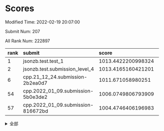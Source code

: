 # Scores

Modified Time: 2022-02-19 20:07:00

Submit Num: 207

All Rank Num: 222897

| rank |               submit               |       score        |       sigma        | pk_num |
| :--- | :--------------------------------- | :----------------- | :----------------- | :----- |
| 1    | jsonzb.test.test_1                 | 1013.4422200998324 | 0.8113038404168763 | 4307   |
| 2    | jsonzb.test.submission_level_4     | 1013.4165160421201 | 0.7927239425677628 | 4305   |
| 6    | cpp.21_12_24.submission-2b2ea0d7   | 1011.671058980251  | 0.783856449523949  | 4308   |
| 54   | cpp.2022_01_09.submission-5b0e3de2 | 1006.0749806793909 | 0.7211599570769219 | 4306   |
| 57   | cpp.2022_01_09.submission-816672bd | 1004.4746406196983 | 0.7181505812193641 | 4308   |


<details>
<summary>全部</summary>

| rank |                 submit                 |       score        |       sigma        | pk_num |
| :--- | :------------------------------------- | :----------------- | :----------------- | :----- |
| 1    | jsonzb.test.test_1                     | 1013.4422200998324 | 0.8113038404168763 | 4307   |
| 2    | jsonzb.test.submission_level_4         | 1013.4165160421201 | 0.7927239425677628 | 4305   |
| 3    | gobigger.level_3.submission_level_3_25 | 1012.3553050879858 | 0.7786945004813697 | 4308   |
| 4    | gobigger.level_3.submission_level_3_4  | 1011.8660225695465 | 0.7745592795332588 | 4306   |
| 5    | gobigger.level_3.submission_level_3_12 | 1011.7608485785336 | 0.7735895817390172 | 4304   |
| 6    | cpp.21_12_24.submission-2b2ea0d7       | 1011.671058980251  | 0.783856449523949  | 4308   |
| 7    | gobigger.level_3.submission_level_3_32 | 1011.5110359162784 | 0.7822644898441297 | 4308   |
| 8    | gobigger.level_3.submission_level_3_48 | 1011.405631290151  | 0.7804952536953722 | 4299   |
| 9    | gobigger.level_3.submission_level_3_27 | 1010.986313622828  | 0.7638476069567771 | 4305   |
| 10   | gobigger.level_3.submission_level_3_44 | 1010.9800274404248 | 0.7672952711230114 | 4309   |
| 11   | gobigger.level_3.submission_level_3_1  | 1010.8896496927947 | 0.7694747680439231 | 4312   |
| 12   | gobigger.level_3.submission_level_3_33 | 1010.8850115106972 | 0.750641271856205  | 4299   |
| 13   | gobigger.level_3.submission_level_3_35 | 1010.8792102765735 | 0.7710461130473453 | 4312   |
| 14   | gobigger.level_3.submission_level_3_2  | 1010.8328353385987 | 0.7757061376517648 | 4307   |
| 15   | gobigger.level_3.submission_level_3_23 | 1010.8087951505465 | 0.7752313275921415 | 4309   |
| 16   | gobigger.level_3.submission_level_3_10 | 1010.756785328003  | 0.7271409387952034 | 4310   |
| 17   | gobigger.level_3.submission_level_3_11 | 1010.6862075175228 | 0.7474082880316184 | 4301   |
| 18   | gobigger.level_3.submission_level_3_38 | 1010.6371879723572 | 0.7626986453808705 | 4303   |
| 19   | gobigger.level_3.submission_level_3_15 | 1010.6180799005558 | 0.7719375640040838 | 4309   |
| 20   | gobigger.level_3.submission_level_3_36 | 1010.6056448954845 | 0.753949906543214  | 4310   |
| 21   | gobigger.level_3.submission_level_3_22 | 1010.5127196219923 | 0.7549946137650067 | 4310   |
| 22   | gobigger.level_3.submission_level_3_37 | 1010.4677506579835 | 0.7478387242959216 | 4309   |
| 23   | gobigger.level_3.submission_level_3_31 | 1010.4130073458048 | 0.7904561472815512 | 4309   |
| 24   | gobigger.level_3.submission_level_3_8  | 1010.3998062422726 | 0.7604547044119175 | 4311   |
| 25   | gobigger.level_3.submission_level_3_19 | 1010.3960104791098 | 0.7872099640309587 | 4306   |
| 26   | gobigger.level_3.submission_level_3_47 | 1010.2691910529843 | 0.7690770317005847 | 4305   |
| 27   | gobigger.level_3.submission_level_3_34 | 1010.2453075521046 | 0.7586394232577268 | 4307   |
| 28   | gobigger.level_3.submission_level_3_0  | 1010.0349958460179 | 0.7601117432811563 | 4309   |
| 29   | gobigger.level_3.submission_level_3_40 | 1009.9769125260793 | 0.7699742160049011 | 4310   |
| 30   | gobigger.level_3.submission_level_3_30 | 1009.9033406976291 | 0.7567413376615248 | 4312   |
| 31   | gobigger.level_3.submission_level_3_28 | 1009.8225373233544 | 0.765507233400212  | 4303   |
| 32   | gobigger.level_3.submission_level_3_13 | 1009.8136170389479 | 0.7610451397898071 | 4303   |
| 33   | gobigger.level_3.submission_level_3_39 | 1009.7972071801438 | 0.7633590555273333 | 4309   |
| 34   | gobigger.level_3.submission_level_3_5  | 1009.7936839081211 | 0.750472556125902  | 4309   |
| 35   | gobigger.level_3.submission_level_3_7  | 1009.7788664019254 | 0.7702315038022588 | 4306   |
| 36   | gobigger.level_3.submission_level_3_16 | 1009.7776660956389 | 0.7519643287815998 | 4303   |
| 37   | gobigger.level_3.submission_level_3_6  | 1009.6805916775807 | 0.7444839010248909 | 4311   |
| 38   | gobigger.level_3.submission_level_3_42 | 1009.5633152646958 | 0.7594483896397214 | 4308   |
| 39   | gobigger.level_3.submission_level_3_21 | 1009.4971430655687 | 0.7481835422764281 | 4308   |
| 40   | gobigger.level_3.submission_level_3_3  | 1009.4684422722462 | 0.7729055378414008 | 4307   |
| 41   | gobigger.level_3.submission_level_3_9  | 1009.3455177670585 | 0.7636198032386307 | 4305   |
| 42   | gobigger.level_3.submission_level_3_18 | 1009.3390175008324 | 0.7431056412857736 | 4305   |
| 43   | gobigger.level_3.submission_level_3_20 | 1009.228922875699  | 0.7646908895404292 | 4309   |
| 44   | gobigger.level_3.submission_level_3_29 | 1009.1045147491076 | 0.7457776195847149 | 4308   |
| 45   | gobigger.level_3.submission_level_3_14 | 1009.0175779929009 | 0.7545210349073378 | 4305   |
| 46   | gobigger.level_3.submission_level_3_46 | 1009.0072424570304 | 0.7608546165931601 | 4310   |
| 47   | gobigger.level_3.submission_level_3_43 | 1008.8379231433208 | 0.7547558817894261 | 4307   |
| 48   | gobigger.level_3.submission_level_3_45 | 1008.5462766239367 | 0.7557936842175619 | 4310   |
| 49   | gobigger.level_3.submission_level_3_24 | 1008.440483299769  | 0.7900555704610386 | 4299   |
| 50   | gobigger.level_3.submission_level_3_26 | 1008.2304761190934 | 0.7303922550156238 | 4306   |
| 51   | gobigger.level_3.submission_level_3_41 | 1008.0577512122463 | 0.7621032753466277 | 4306   |
| 52   | gobigger.level_3.submission_level_3_49 | 1007.98954052773   | 0.7371985558891402 | 4303   |
| 53   | gobigger.level_3.submission_level_3_17 | 1007.5827960888829 | 0.7379851985412273 | 4305   |
| 54   | cpp.2022_01_09.submission-5b0e3de2     | 1006.0749806793909 | 0.7211599570769219 | 4306   |
| 55   | gobigger.level_1.submission_level_1_29 | 1005.023491118938  | 0.7285384678201051 | 4306   |
| 56   | gobigger.level_1.submission_level_1_21 | 1004.8439053734969 | 0.719583423808632  | 4308   |
| 57   | cpp.2022_01_09.submission-816672bd     | 1004.4746406196983 | 0.7181505812193641 | 4308   |
| 58   | gobigger.level_1.submission_level_1_7  | 1004.4271092531943 | 0.7124420938417332 | 4313   |
| 59   | gobigger.level_1.submission_level_1_38 | 1004.3909680302553 | 0.7116639511926611 | 4309   |
| 60   | gobigger.level_1.submission_level_1_23 | 1004.3828906177384 | 0.7227044925755075 | 4304   |
| 61   | gobigger.level_1.submission_level_1_34 | 1004.3416524431659 | 0.7327091514778769 | 4301   |
| 62   | gobigger.level_1.submission_level_1_22 | 1004.1992689107267 | 0.7244142288900489 | 4308   |
| 63   | gobigger.level_1.submission_level_1_14 | 1004.0626287284375 | 0.7263346658624186 | 4307   |
| 64   | gobigger.level_1.submission_level_1_13 | 1004.0200279690977 | 0.7224893933853198 | 4307   |
| 65   | gobigger.level_1.submission_level_1_8  | 1003.9021384155635 | 0.7079298019341365 | 4304   |
| 66   | gobigger.level_1.submission_level_1_17 | 1003.8917669671894 | 0.7171255697503586 | 4307   |
| 67   | gobigger.level_1.submission_level_1_36 | 1003.8725751797343 | 0.7167466021166723 | 4305   |
| 68   | gobigger.level_1.submission_level_1_39 | 1003.8660376759997 | 0.7077954256985904 | 4303   |
| 69   | gobigger.level_1.submission_level_1_37 | 1003.8017148607116 | 0.7067803325282146 | 4312   |
| 70   | gobigger.level_1.submission_level_1_33 | 1003.7380704692235 | 0.6991040364384719 | 4304   |
| 71   | gobigger.level_1.submission_level_1_15 | 1003.7163217276635 | 0.7235153530233306 | 4304   |
| 72   | gobigger.level_1.submission_level_1_24 | 1003.5926750587615 | 0.7167751427652147 | 4313   |
| 73   | gobigger.level_1.submission_level_1_28 | 1003.5517436800301 | 0.7180795526109538 | 4308   |
| 74   | gobigger.level_1.submission_level_1_43 | 1003.4978260008992 | 0.7110804920675433 | 4303   |
| 75   | gobigger.level_1.submission_level_1_48 | 1003.4965395572608 | 0.7223341114884009 | 4307   |
| 76   | gobigger.level_1.submission_level_1_45 | 1003.456936491793  | 0.7198976665294979 | 4309   |
| 77   | gobigger.level_1.submission_level_1_47 | 1003.4225195286798 | 0.7176515424167382 | 4305   |
| 78   | gobigger.level_1.submission_level_1_32 | 1003.4156016806555 | 0.7149792697316062 | 4305   |
| 79   | gobigger.level_1.submission_level_1_35 | 1003.4106439326471 | 0.7146365615543298 | 4308   |
| 80   | gobigger.level_1.submission_level_1_16 | 1003.3855191982092 | 0.7184697155395574 | 4305   |
| 81   | gobigger.level_1.submission_level_1_25 | 1003.3774118230751 | 0.7199174716735982 | 4309   |
| 82   | gobigger.level_1.submission_level_1_30 | 1003.3655795337039 | 0.7233530428034015 | 4312   |
| 83   | gobigger.level_1.submission_level_1_40 | 1003.3441326641265 | 0.7230077683480902 | 4310   |
| 84   | gobigger.level_1.submission_level_1_18 | 1003.2492283014071 | 0.7147711798057254 | 4309   |
| 85   | gobigger.level_1.submission_level_1_6  | 1003.1376980088799 | 0.7100993352500492 | 4312   |
| 86   | gobigger.level_1.submission_level_1_0  | 1003.1109452740109 | 0.7209670693646436 | 4303   |
| 87   | gobigger.level_1.submission_level_1_44 | 1003.087960957615  | 0.7188435902990268 | 4305   |
| 88   | gobigger.level_1.submission_level_1_42 | 1003.0698825133339 | 0.7336973583423293 | 4306   |
| 89   | gobigger.level_1.submission_level_1_9  | 1003.0615771706225 | 0.72002671978898   | 4309   |
| 90   | gobigger.level_1.submission_level_1_12 | 1003.0349761632427 | 0.721489850769162  | 4310   |
| 91   | gobigger.level_1.submission_level_1_31 | 1002.9873405032403 | 0.7166435012898714 | 4307   |
| 92   | gobigger.level_1.submission_level_1_46 | 1002.8118364940998 | 0.719776412870674  | 4307   |
| 93   | gobigger.level_1.submission_level_1_5  | 1002.7928282273419 | 0.7232769180720657 | 4305   |
| 94   | gobigger.level_1.submission_level_1_27 | 1002.6750277677022 | 0.7239427600270595 | 4306   |
| 95   | gobigger.level_1.submission_level_1_2  | 1002.646639401199  | 0.711276628974739  | 4298   |
| 96   | gobigger.level_1.submission_level_1_26 | 1002.5861979093737 | 0.7111174612911305 | 4307   |
| 97   | gobigger.level_1.submission_level_1_10 | 1002.4206334421887 | 0.7133295994454204 | 4307   |
| 98   | gobigger.level_1.submission_level_1_1  | 1002.4143740129647 | 0.7250944711569995 | 4306   |
| 99   | gobigger.level_1.submission_level_1_49 | 1002.3198287721912 | 0.7144209071628217 | 4310   |
| 100  | gobigger.level_1.submission_level_1_41 | 1002.3036750636204 | 0.7053884698609887 | 4304   |
| 101  | gobigger.level_1.submission_level_1_4  | 1002.2651138061876 | 0.7136924692925085 | 4306   |
| 102  | gobigger.level_1.submission_level_1_19 | 1002.1625244587566 | 0.7196717180931218 | 4305   |
| 103  | gobigger.level_1.submission_level_1_3  | 1002.0357467949518 | 0.7157619354768376 | 4311   |
| 104  | gobigger.level_1.submission_level_1_11 | 1002.0298788518754 | 0.7166775185009103 | 4311   |
| 105  | gobigger.level_1.submission_level_1_20 | 1001.9460752988801 | 0.7061929003416969 | 4309   |
| 106  | gobigger.random.submission_random_42   | 997.4467027799075  | 0.709458017297155  | 4312   |
| 107  | gobigger.random.submission_random_21   | 997.1965973747697  | 0.6863052649495726 | 4306   |
| 108  | gobigger.random.submission_random_24   | 997.003361218295   | 0.7051600188345581 | 4311   |
| 109  | gobigger.random.submission_random_28   | 996.8813222373798  | 0.7040969665861948 | 4307   |
| 110  | gobigger.random.submission_random_37   | 996.8430202891859  | 0.7134499190461628 | 4307   |
| 111  | gobigger.random.submission_random_40   | 996.8342519399243  | 0.7069145812611074 | 4308   |
| 112  | gobigger.random.submission_random_3    | 996.7371452536472  | 0.7053605930346735 | 4304   |
| 113  | gobigger.random.submission_random_34   | 996.6170910121903  | 0.700834071220789  | 4303   |
| 114  | gobigger.random.submission_random_23   | 996.5875483175561  | 0.7006009535635928 | 4308   |
| 115  | gobigger.random.submission_random_6    | 996.5786681770443  | 0.712929795052434  | 4309   |
| 116  | gobigger.random.submission_random_44   | 996.528452499341   | 0.710086856548073  | 4315   |
| 117  | gobigger.random.submission_random_17   | 996.5257215991294  | 0.6963499432843699 | 4302   |
| 118  | gobigger.random.submission_random_10   | 996.5022710913963  | 0.7084067400724738 | 4309   |
| 119  | gobigger.random.submission_random_47   | 996.4768689119317  | 0.7122431496455811 | 4305   |
| 120  | gobigger.random.submission_random_25   | 996.463111293197   | 0.7223772995582337 | 4312   |
| 121  | gobigger.random.submission_random_4    | 996.4537462532801  | 0.7099972239357503 | 4305   |
| 122  | gobigger.random.submission_random_5    | 996.4473437674     | 0.7157870932281788 | 4308   |
| 123  | gobigger.random.submission_random_38   | 996.2254571393781  | 0.7045931416752802 | 4305   |
| 124  | gobigger.random.submission_random_35   | 996.1848275766833  | 0.7063257370293594 | 4306   |
| 125  | gobigger.random.submission_random_36   | 996.1457730336492  | 0.7101726351666546 | 4305   |
| 126  | gobigger.random.submission_random_14   | 996.1009396454241  | 0.6994799773891479 | 4304   |
| 127  | gobigger.random.submission_random_29   | 996.0957292880481  | 0.7130760886103431 | 4311   |
| 128  | gobigger.random.submission_random_2    | 996.0491837309227  | 0.710450545430168  | 4310   |
| 129  | gobigger.random.submission_random_49   | 995.9359776884347  | 0.7177776217795614 | 4311   |
| 130  | gobigger.random.submission_random_30   | 995.8437935738247  | 0.7350602845175512 | 4309   |
| 131  | gobigger.random.submission_random_27   | 995.8364179798992  | 0.7146632691290958 | 4309   |
| 132  | gobigger.random.submission_random_32   | 995.8176779159887  | 0.7130762996674938 | 4309   |
| 133  | gobigger.random.submission_random_48   | 995.8166566603949  | 0.7262370742505188 | 4307   |
| 134  | gobigger.random.submission_random_33   | 995.8098348086729  | 0.7192643222469289 | 4307   |
| 135  | gobigger.random.submission_random_12   | 995.8084761773962  | 0.715000416411786  | 4305   |
| 136  | gobigger.random.submission_random_13   | 995.7825624384409  | 0.7248572302246112 | 4310   |
| 137  | gobigger.random.submission_random_41   | 995.7654107273457  | 0.7146919691443189 | 4305   |
| 138  | gobigger.random.submission_random_43   | 995.7543248868021  | 0.7196052276671848 | 4306   |
| 139  | gobigger.random.submission_random_46   | 995.6332055423023  | 0.7170627488057053 | 4309   |
| 140  | gobigger.random.submission_random_7    | 995.6097062788846  | 0.7305016310995638 | 4306   |
| 141  | gobigger.random.submission_random_16   | 995.4188366471783  | 0.7456983571473605 | 4306   |
| 142  | gobigger.random.submission_random_39   | 995.3887249311634  | 0.7156080320055559 | 4308   |
| 143  | gobigger.random.submission_random_19   | 995.260222258927   | 0.7126392606870343 | 4309   |
| 144  | gobigger.random.submission_random_18   | 995.2321157470251  | 0.6978327052757345 | 4308   |
| 145  | gobigger.random.submission_random_31   | 995.2113898612278  | 0.6970870155581971 | 4307   |
| 146  | gobigger.random.submission_random_45   | 995.2065466322053  | 0.7208068623424035 | 4310   |
| 147  | gobigger.random.submission_random_22   | 995.2008564945581  | 0.7080833789001981 | 4306   |
| 148  | gobigger.random.submission_random_9    | 995.1489869708855  | 0.7141116803873342 | 4304   |
| 149  | gobigger.random.submission_random_15   | 995.1250349372855  | 0.7036688801225379 | 4306   |
| 150  | gobigger.random.submission_random_8    | 995.0732636061342  | 0.7184363274185073 | 4302   |
| 151  | gobigger.random.submission_random_1    | 994.8379680629114  | 0.7161349949984868 | 4306   |
| 152  | gobigger.random.submission_random_11   | 994.8344349332135  | 0.7179307567569775 | 4308   |
| 153  | gobigger.random.submission_random_0    | 994.6357041599138  | 0.722191603617825  | 4307   |
| 154  | gobigger.random.submission_random_26   | 994.5623305100186  | 0.736153653282885  | 4309   |
| 155  | gobigger.random.submission_random_20   | 994.3936988709298  | 0.7251139905021519 | 4308   |
| 156  | gobigger.level_2.submission_level_2_37 | 994.1528620691976  | 0.7424863219049359 | 4308   |
| 157  | gobigger.level_2.submission_level_2_28 | 993.945327548905   | 0.7256826124234761 | 4307   |
| 158  | gobigger.level_2.submission_level_2_20 | 993.7227917173653  | 0.7543490437003871 | 4309   |
| 159  | gobigger.level_2.submission_level_2_30 | 993.6861016263058  | 0.7233164825925169 | 4309   |
| 160  | gobigger.level_2.submission_level_2_31 | 993.6225133147774  | 0.7176582214857227 | 4306   |
| 161  | gobigger.level_2.submission_level_2_40 | 993.5851341579104  | 0.7287657510490945 | 4309   |
| 162  | gobigger.level_2.submission_level_2_39 | 993.4853143430889  | 0.7326968823366212 | 4305   |
| 163  | gobigger.level_2.submission_level_2_17 | 992.9995835555975  | 0.7438452619726219 | 4313   |
| 164  | gobigger.level_2.submission_level_2_8  | 992.9230320941936  | 0.750054320385537  | 4308   |
| 165  | gobigger.level_2.submission_level_2_11 | 992.6617006247366  | 0.7315302725793628 | 4309   |
| 166  | gobigger.level_2.submission_level_2_49 | 992.6485998237825  | 0.7368667886079312 | 4310   |
| 167  | gobigger.level_2.submission_level_2_13 | 992.519152031556   | 0.7277666066906077 | 4302   |
| 168  | gobigger.level_2.submission_level_2_24 | 992.4651812319336  | 0.7377298863216967 | 4310   |
| 169  | gobigger.level_2.submission_level_2_10 | 992.4391090701091  | 0.7469245323462665 | 4308   |
| 170  | gobigger.level_2.submission_level_2_41 | 992.4251595092607  | 0.7354535178536673 | 4314   |
| 171  | gobigger.level_2.submission_level_2_43 | 992.3743576642345  | 0.7453534059798341 | 4305   |
| 172  | gobigger.level_2.submission_level_2_9  | 992.3493837075727  | 0.738305317435135  | 4308   |
| 173  | gobigger.level_2.submission_level_2_47 | 992.3407788055584  | 0.7595849333661561 | 4308   |
| 174  | gobigger.level_2.submission_level_2_2  | 992.30966722114    | 0.7465426634434847 | 4310   |
| 175  | gobigger.level_2.submission_level_2_33 | 992.2809294112205  | 0.7437120435842153 | 4307   |
| 176  | gobigger.level_2.submission_level_2_6  | 992.2507622275766  | 0.7338166220817948 | 4307   |
| 177  | gobigger.level_2.submission_level_2_7  | 992.2418042800455  | 0.7616724111107173 | 4308   |
| 178  | gobigger.level_2.submission_level_2_12 | 992.0854956817193  | 0.7506289938335907 | 4309   |
| 179  | gobigger.level_2.submission_level_2_21 | 992.0713153370763  | 0.7393547121155671 | 4306   |
| 180  | gobigger.level_2.submission_level_2_38 | 992.0335394822041  | 0.7477939464162859 | 4304   |
| 181  | gobigger.level_2.submission_level_2_27 | 991.9920494935322  | 0.7410703225171941 | 4312   |
| 182  | gobigger.level_2.submission_level_2_23 | 991.9714436611481  | 0.7426900305834335 | 4307   |
| 183  | gobigger.level_2.submission_level_2_16 | 991.9707277774193  | 0.7517642305066886 | 4308   |
| 184  | gobigger.level_2.submission_level_2_34 | 991.7233052992228  | 0.7456491447197068 | 4309   |
| 185  | gobigger.level_2.submission_level_2_25 | 991.7052407251691  | 0.7519690511493464 | 4311   |
| 186  | gobigger.level_2.submission_level_2_0  | 991.5222396313684  | 0.7605280546290353 | 4309   |
| 187  | gobigger.level_2.submission_level_2_5  | 991.492687481201   | 0.7484477210340355 | 4311   |
| 188  | gobigger.level_2.submission_level_2_42 | 991.4785800776283  | 0.7611719370491209 | 4302   |
| 189  | gobigger.level_2.submission_level_2_29 | 991.4444895142577  | 0.7440142420921926 | 4310   |
| 190  | gobigger.level_2.submission_level_2_22 | 991.4098140248802  | 0.787222114380538  | 4308   |
| 191  | gobigger.level_2.submission_level_2_15 | 991.3965038116849  | 0.7589804243286231 | 4307   |
| 192  | gobigger.level_2.submission_level_2_3  | 991.3368756919294  | 0.7656613684892959 | 4310   |
| 193  | gobigger.level_2.submission_level_2_1  | 991.2642820900777  | 0.7361200215420153 | 4302   |
| 194  | gobigger.level_2.submission_level_2_26 | 991.2464687998161  | 0.7699455587152658 | 4304   |
| 195  | gobigger.level_2.submission_level_2_4  | 991.1538560480359  | 0.7502113710171967 | 4304   |
| 196  | gobigger.level_2.submission_level_2_36 | 991.1086760986996  | 0.765884231384709  | 4301   |
| 197  | gobigger.level_2.submission_level_2_19 | 990.8996501699094  | 0.7522405549446705 | 4309   |
| 198  | gobigger.level_2.submission_level_2_46 | 990.8604798634236  | 0.7675734100368009 | 4306   |
| 199  | gobigger.level_2.submission_level_2_44 | 990.8372430772828  | 0.7577930822780179 | 4303   |
| 200  | gobigger.level_2.submission_level_2_32 | 990.7919413798888  | 0.7469879679744355 | 4306   |
| 201  | gobigger.level_2.submission_level_2_35 | 990.770067725029   | 0.7719521613248184 | 4309   |
| 202  | gobigger.level_2.submission_level_2_18 | 990.708449151164   | 0.7720025231903827 | 4315   |
| 203  | gobigger.level_2.submission_level_2_48 | 990.4988415698936  | 0.7686771845750834 | 4306   |
| 204  | gobigger.level_2.submission_level_2_14 | 990.3526590267157  | 0.7471564243177997 | 4309   |
| 205  | gobigger.level_2.submission_level_2_45 | 989.9668661652436  | 0.7817534951746761 | 4304   |
| 206  | gobigger.none.submission_none_1        | 978.3479133757658  | 1.2233007994352352 | 4307   |
| 207  | gobigger.none.submission_none_0        | 976.9269341030814  | 1.36124626769416   | 4307   |

</details>